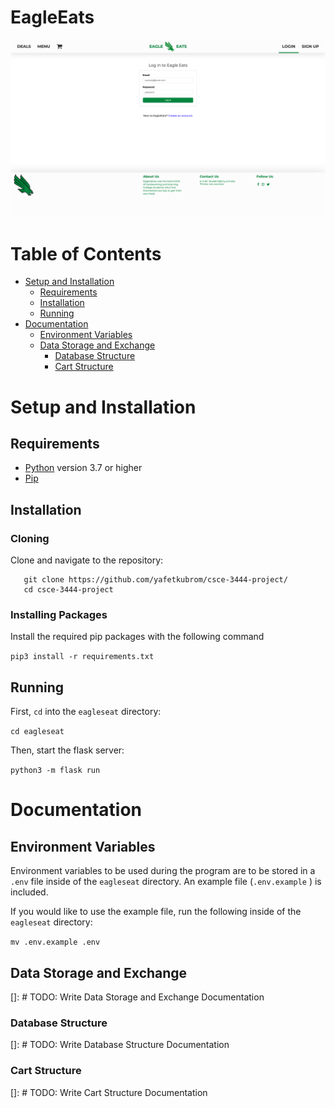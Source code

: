 # EagleEats
![](eagleseat/static/img/preview.png)

# Table of Contents
* [Setup and Installation](#setup-and-installation)
    * [Requirements](#requirements)
    * [Installation](#installation)
    * [Running](#running)
* [Documentation](#documentation)
    * [Environment Variables](#environment-variables)
    * [Data Storage and Exchange](#data-storage-and-exchange)
        * [Database Structure](#database-structure)
        * [Cart Structure](#cart-structure)

# Setup and Installation

## Requirements
* [Python](https://www.python.org/) version 3.7 or higher
* [Pip](https://pip.pypa.io/en/stable/installing/)

## Installation

### Cloning
Clone and navigate to the repository:

```
   git clone https://github.com/yafetkubrom/csce-3444-project/
   cd csce-3444-project
```

### Installing Packages
Install the required pip packages with the following command

`pip3 install -r requirements.txt`

## Running
First, `cd` into the `eagleseat` directory:

`cd eagleseat`

Then, start the flask server:

`python3 -m flask run`

# Documentation

## Environment Variables
Environment variables to be used during the program are to be stored in a `.env`
file inside of the `eagleseat` directory. An example file (`.env.example` ) is included.

If you would like to use the example file, run the following inside of the `eagleseat` directory:

`mv .env.example .env`

## Data Storage and Exchange
[]: # TODO: Write Data Storage and Exchange Documentation

### Database Structure
[]: # TODO: Write Database Structure Documentation

### Cart Structure
[]: # TODO: Write Cart Structure Documentation
